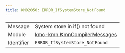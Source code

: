 ```yaml
---
title: KM02050: ERROR_IfSystemStore_NotFound
---
```


|            |           |
|------------|---------- |
| Message    | System store in if\(\) not found |
| Module     | [kmc-kmn.KmnCompilerMessages](kmc-kmn.kmncompilermessages) |
| Identifier | `ERROR_IfSystemStore_NotFound` |


